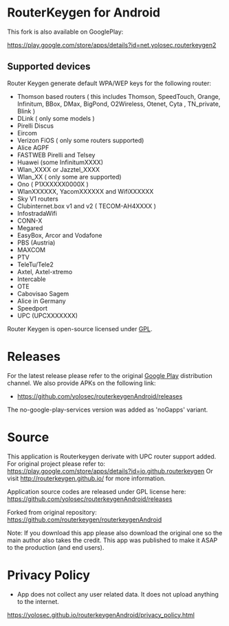# RouterKeygen for Android

This fork is also available on GooglePlay:

https://play.google.com/store/apps/details?id=net.yolosec.routerkeygen2

## Supported devices

Router Keygen generate default WPA/WEP keys for the following router:

  * Thomson based routers ( this includes Thomson, SpeedTouch, Orange, Infinitum, BBox, DMax, BigPond, O2Wireless, Otenet, Cyta , TN_private, Blink )
  * DLink ( only some models )
  * Pirelli Discus
  * Eircom
  * Verizon FiOS ( only some routers supported)
  * Alice AGPF
  * FASTWEB Pirelli and Telsey
  * Huawei (some InfinitumXXXX)
  * Wlan_XXXX or Jazztel_XXXX
  * Wlan_XX ( only some are supported)
  * Ono ( P1XXXXXX0000X )
  * WlanXXXXXX, YacomXXXXXX and WifiXXXXXX
  * Sky V1 routers
  * Clubinternet.box v1 and v2 ( TECOM-AH4XXXX )
  * InfostradaWifi
  * CONN-X
  * Megared
  * EasyBox, Arcor and Vodafone
  * PBS (Austria)
  * MAXCOM
  * PTV
  * TeleTu/Tele2
  * Axtel, Axtel-xtremo
  * Intercable
  * OTE
  * Cabovisao Sagem
  * Alice in Germany
  * Speedport 
  * UPC (UPCXXXXXXX)

Router Keygen is open-source licensed under [GPL](http://www.gnu.org/copyleft/gpl.html).


# Releases

For the latest release please refer to the original [Google Play] distribution channel.
We also provide APKs on the following link: 
- https://github.com/yolosec/routerkeygenAndroid/releases

The no-google-play-services version was added as 'noGapps' variant.

# Source
This application is Routerkeygen derivate with UPC router support added. 
For original project please refer to: https://play.google.com/store/apps/details?id=io.github.routerkeygen 
Or visit http://routerkeygen.github.io/ for more information.

Application source codes are released under GPL license here: https://github.com/yolosec/routerkeygenAndroid/releases

Forked from original repository: https://github.com/routerkeygen/routerkeygenAndroid

Note: If you download this app please also download the original one so the main author 
also takes the credit. This app was published to make it ASAP to the production (and end users).

# Privacy Policy

- App does not collect any user related data. It does not upload anything to the internet.

https://yolosec.github.io/routerkeygenAndroid/privacy_policy.html


[Google Play]: https://play.google.com/store/apps/details?id=net.yolosec.routerkeygen2

